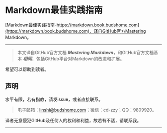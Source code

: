 # Markdown最佳实践指南

[Markdown最佳实践指南-https://markdown.book.budshome.com](https://markdown.book.budshome.com)，译自GitHub官方Mastering Markdown。

------

> 本文译自GitHub官方文档 **_Mastering Markdown_**，和GitHub官方文档基本 **_相同_**，包括GitHub平台对Markdown的改进和扩展。

希望可以帮助到读者。

## 声明

水平有限，若有指教，请发issue，或者直接联系。

> 电子邮箱：linshi@budshome.com；微信：cd-zzy；QQ：9809920。

译者无意侵犯GitHub及任何人的权利和利益，故若有不适，请联系我。

------
